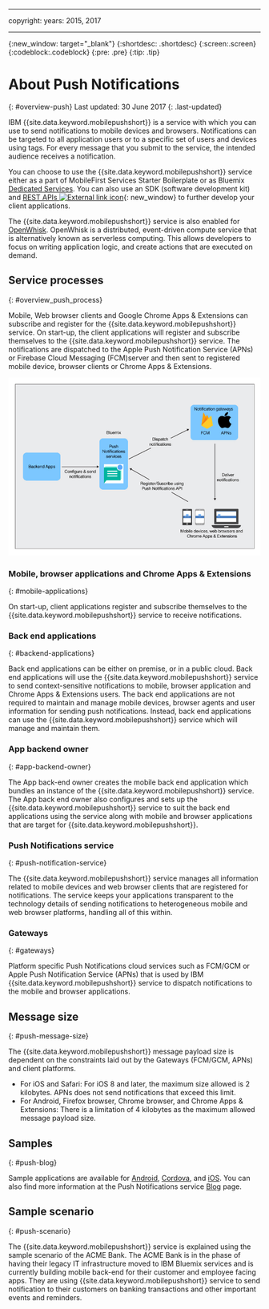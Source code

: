 ----

copyright:
 years: 2015, 2017

---

{:new_window: target="_blank"}
{:shortdesc: .shortdesc}
{:screen:.screen}
{:codeblock:.codeblock}
{:pre: .pre}
{:tip: .tip}

# About Push Notifications 
{: #overview-push}
Last updated: 30 June 2017
{: .last-updated}

IBM {{site.data.keyword.mobilepushshort}} is a service with which you can use to send notifications to mobile devices and browsers. Notifications can be targeted to all application users or to a specific set of users and devices using tags. For every message that you submit to the service, the intended audience receives a notification.


You can choose to use the {{site.data.keyword.mobilepushshort}} service either as a part of MobileFirst Services Starter Boilerplate or as Bluemix [Dedicated Services](/docs/dedicated/index.html).  You can also use an SDK (software development kit) and [REST APIs ![External link icon](../../icons/launch-glyph.svg "External link icon")](https://mobile.{DomainName}/imfpush/){: new_window} to further develop your client applications.


The {{site.data.keyword.mobilepushshort}} service is also enabled for [OpenWhisk](/docs/openwhisk/index.html). OpenWhisk is a distributed, event-driven compute service that is alternatively known as serverless computing. This allows developers to focus on writing application logic, and create actions that are executed on demand.


## Service processes
{: #overview_push_process}

Mobile, Web browser clients and Google Chrome Apps & Extensions can subscribe and register for the {{site.data.keyword.mobilepushshort}} service. On start-up, the client applications will register and subscribe themselves to the {{site.data.keyword.mobilepushshort}} service. The notifications are dispatched to the Apple Push Notification Service (APNs) or Firebase Cloud Messaging (FCM)server and then sent to registered mobile device, browser clients or Chrome Apps & Extensions.

![Push Overview](images/overview.jpg)


### Mobile, browser applications and Chrome Apps & Extensions
{: #mobile-applications}

On start-up, client applications register and subscribe themselves to the {{site.data.keyword.mobilepushshort}} service to receive notifications.

### Back end applications
{: #backend-applications}

Back end applications can be either on premise, or in a public cloud. Back end applications will use the {{site.data.keyword.mobilepushshort}} service to send context-sensitive notifications to mobile, browser application and Chrome Apps & Extensions users. The back end applications are not required to maintain and manage mobile devices, browser agents and user information for sending push notifications. Instead, back end applications can use the {{site.data.keyword.mobilepushshort}} service which will manage and maintain them.

### App backend owner
{: #app-backend-owner}

The App back-end owner creates the mobile back end application which bundles an instance of the {{site.data.keyword.mobilepushshort}} service. The App back end owner also configures and sets up the {{site.data.keyword.mobilepushshort}} service to suit the back end applications using the service along with mobile  and browser applications that are target for {{site.data.keyword.mobilepushshort}}.

### Push Notifications service
{: #push-notification-service}

The {{site.data.keyword.mobilepushshort}} service manages all information related to mobile devices and web browser clients that are registered for notifications. The service keeps your applications transparent to the technology details of sending notifications to heterogeneous mobile and web browser platforms, handling all of this within.

### Gateways
{: #gateways}

Platform specific Push Notifications cloud services such as FCM/GCM or Apple Push Notification Service (APNs) that is used by IBM {{site.data.keyword.mobilepushshort}} service to dispatch notifications to the mobile and browser applications.

## Message size
{: #push-message-size}

The {{site.data.keyword.mobilepushshort}} message payload size is dependent on the constraints laid out by the Gateways (FCM/GCM, APNs) and client platforms. 

- For iOS and Safari: For iOS 8 and later, the maximum size allowed is 2 kilobytes. APNs does not send notifications that exceed this limit.
- For Android, Firefox browser, Chrome browser, and Chrome Apps & Extensions: There is a limitation of 4 kilobytes as the maximum allowed message payload size.

## Samples
{: #push-blog}

Sample applications are available for [Android](https://github.com/ibm-bluemix-mobile-services/bms-samples-android-hellopush/), [Cordova](https://github.com/ibm-bluemix-mobile-services/bms-samples-cordova-hellopush), and [iOS](https://github.com/ibm-bluemix-mobile-services/bms-samples-swift-hellopush).
You can also find more information at the Push Notifications service [Blog](http://push-notification-service.mybluemix.net/) page.  


## Sample scenario 
{: #push-scenario}

The {{site.data.keyword.mobilepushshort}} service is explained using the sample scenario of the ACME Bank. The ACME Bank is in the phase of having their legacy IT infrastructure moved to IBM Bluemix services and is currently building mobile back-end for their customer and employee facing apps. They are using {{site.data.keyword.mobilepushshort}} service to send notification to their customers on banking transactions and other important events and reminders.

